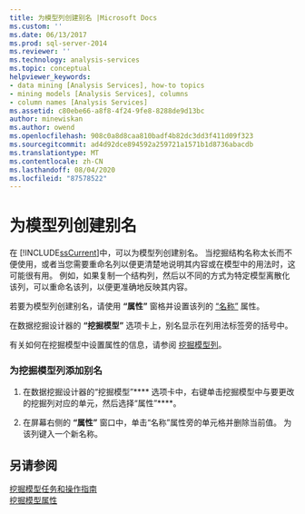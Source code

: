 ```yaml
---
title: 为模型列创建别名 |Microsoft Docs
ms.custom: ''
ms.date: 06/13/2017
ms.prod: sql-server-2014
ms.reviewer: ''
ms.technology: analysis-services
ms.topic: conceptual
helpviewer_keywords:
- data mining [Analysis Services], how-to topics
- mining models [Analysis Services], columns
- column names [Analysis Services]
ms.assetid: c80ebe66-a8f8-4f24-9fe8-8288de9d13bc
author: minewiskan
ms.author: owend
ms.openlocfilehash: 908c0a8d8caa810badf4b82dc3dd3f411d09f323
ms.sourcegitcommit: ad4d92dce894592a259721a1571b1d8736abacdb
ms.translationtype: MT
ms.contentlocale: zh-CN
ms.lasthandoff: 08/04/2020
ms.locfileid: "87578522"
---
```

# <a name="create-an-alias-for-a-model-column"></a>为模型列创建别名
  在 [!INCLUDE[ssCurrent](../../includes/sscurrent-md.md)]中，可以为模型列创建别名。 当挖掘结构名称太长而不便使用，或者当您需要重命名列以便更清楚地说明其内容或在模型中的用法时，这可能很有用。 例如，如果复制一个结构列，然后以不同的方式为特定模型离散化该列，可以重命名该列，以便更准确地反映其内容。  
  
 若要为模型列创建别名，请使用 **“属性”** 窗格并设置该列的 [“名称”](https://docs.microsoft.com/bi-reference/assl/properties/name-element-assl) 属性。  
  
 在数据挖掘设计器的 **“挖掘模型”** 选项卡上，别名显示在列用法标签旁的括号中。  
  
 有关如何在挖掘模型中设置属性的信息，请参阅 [挖掘模型列](mining-model-columns.md)。  
  
### <a name="to-add-an-alias-to-a-mining-model-column"></a>为挖掘模型列添加别名  
  
1.  在数据挖掘设计器的“挖掘模型”**** 选项卡中，右键单击挖掘模型中与要更改的挖掘列对应的单元，然后选择“属性”****。  
  
2.  在屏幕右侧的 **“属性”** 窗口中，单击“名称”属性旁的单元格并删除当前值。 为该列键入一个新名称。  
  
## <a name="see-also"></a>另请参阅  
 [挖掘模型任务和操作指南](mining-model-tasks-and-how-tos.md)   
 [挖掘模型属性](mining-model-properties.md)  
  
  
